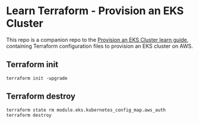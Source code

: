 # Learn Terraform - Provision an EKS Cluster

This repo is a companion repo to the [Provision an EKS Cluster learn guide](https://learn.hashicorp.com/terraform/kubernetes/provision-eks-cluster), containing
Terraform configuration files to provision an EKS cluster on AWS.

## Terraform init

```
terraform init -upgrade
```


## Terraform destroy

```
terraform state rm module.eks.kubernetes_config_map.aws_auth
terraform destroy
```